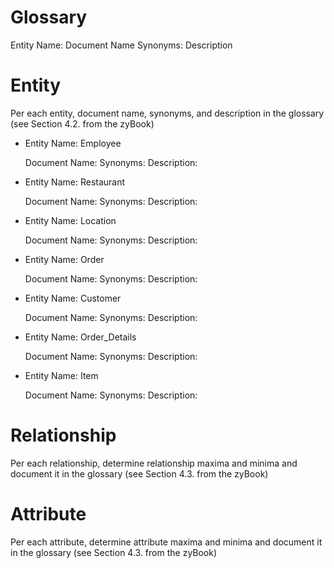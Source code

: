# Glossary

Entity Name:
Document Name
Synonyms:
Description

# Entity
Per each entity, document name, synonyms, and description in the glossary (see Section 4.2. from the zyBook)
- Entity Name: Employee

    Document Name:
    Synonyms:
    Description:
    
- Entity Name: Restaurant

    Document Name:
    Synonyms:
    Description:
 
- Entity Name: Location

    Document Name:
    Synonyms:
    Description:
    
- Entity Name: Order

    Document Name:
    Synonyms:
    Description:
    
- Entity Name: Customer

    Document Name:
    Synonyms:
    Description:
    
- Entity Name: Order_Details

    Document Name:
    Synonyms:
    Description:
    
- Entity Name: Item

    Document Name:
    Synonyms:
    Description:

# Relationship
Per each relationship, determine relationship maxima and minima and document it in the glossary (see Section 4.3. from the zyBook)

# Attribute
Per each attribute, determine attribute maxima and minima and document it in the glossary (see Section 4.3. from the zyBook)

